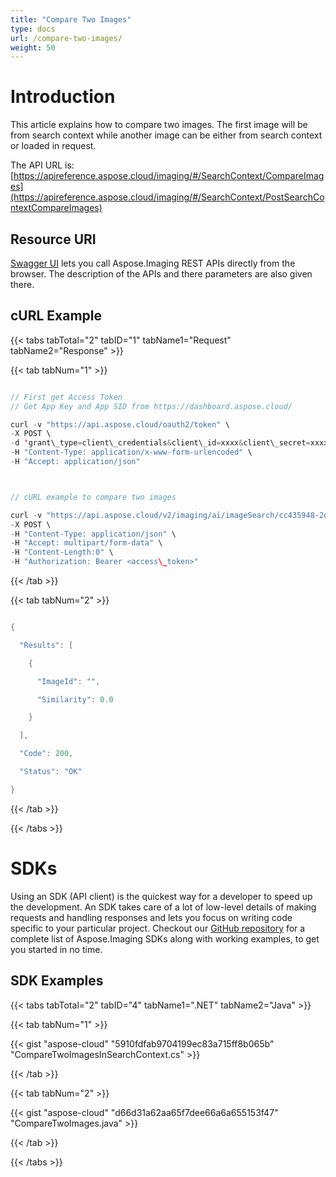 ```yaml
---
title: "Compare Two Images"
type: docs
url: /compare-two-images/
weight: 50
---
```


# **Introduction**
This article explains how to compare two images. The first image will be from search context while another image can be either from search context or loaded in request.

The API URL is: [https://apireference.aspose.cloud/imaging/#/SearchContext/CompareImages](https://apireference.aspose.cloud/imaging/#/SearchContext/PostSearchContextCompareImages)
## **Resource URI**
[Swagger UI](https://apireference.aspose.cloud/imaging/#/SearchContext/CompareImages) lets you call Aspose.Imaging REST APIs directly from the browser. The description of the APIs and there parameters are also given there.
## **cURL Example**
{{< tabs tabTotal="2" tabID="1" tabName1="Request" tabName2="Response" >}}

{{< tab tabNum="1" >}}

```java

// First get Access Token
// Get App Key and App SID from https://dashboard.aspose.cloud/

curl -v "https://api.aspose.cloud/oauth2/token" \
-X POST \
-d 'grant\_type=client\_credentials&client\_id=xxxx&client\_secret=xxxx' \
-H "Content-Type: application/x-www-form-urlencoded" \
-H "Accept: application/json"



// cURL example to compare two images

curl -v "https://api.aspose.cloud/v2/imaging/ai/imageSearch/cc435948-2dc3-4269-9299-052baa314d72/compare?imageId1=aspose-logo.jpg&imageId2=aspose\_logo.png" \
-X POST \
-H "Content-Type: application/json" \
-H "Accept: multipart/form-data" \
-H "Content-Length:0" \
-H "Authorization: Bearer <access\_token>"

```

{{< /tab >}}

{{< tab tabNum="2" >}}

```java

{

  "Results": [

    {

      "ImageId": "",

      "Similarity": 0.0

    }

  ],

  "Code": 200,

  "Status": "OK"

}

```

{{< /tab >}}

{{< /tabs >}}
# **SDKs**
Using an SDK (API client) is the quickest way for a developer to speed up the development. An SDK takes care of a lot of low-level details of making requests and handling responses and lets you focus on writing code specific to your particular project. Checkout our [GitHub repository](https://github.com/aspose-imaging-cloud) for a complete list of Aspose.Imaging SDKs along with working examples, to get you started in no time.
## **SDK Examples**
{{< tabs tabTotal="2" tabID="4" tabName1=".NET" tabName2="Java" >}}

{{< tab tabNum="1" >}}

{{< gist "aspose-cloud" "5910fdfab9704199ec83a715ff8b065b" "CompareTwoImagesInSearchContext.cs" >}}

{{< /tab >}}

{{< tab tabNum="2" >}}

{{< gist "aspose-cloud" "d66d31a62aa65f7dee66a6a655153f47" "CompareTwoImages.java" >}}

{{< /tab >}}

{{< /tabs >}}
